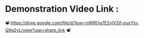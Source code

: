 # Demonstration Video Link : 

📽️ https://drive.google.com/file/d/1pqy-mWROg7E2viV2if-quxYlu-Q9g2yL/view?usp=share_link 📽️


